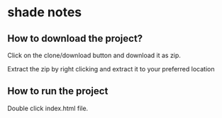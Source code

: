 # shade notes

## How to download the project?

Click on the clone/download button and download it as zip.

Extract the zip by right clicking and extract it to your preferred location

## How to run the project

Double click index.html file.

